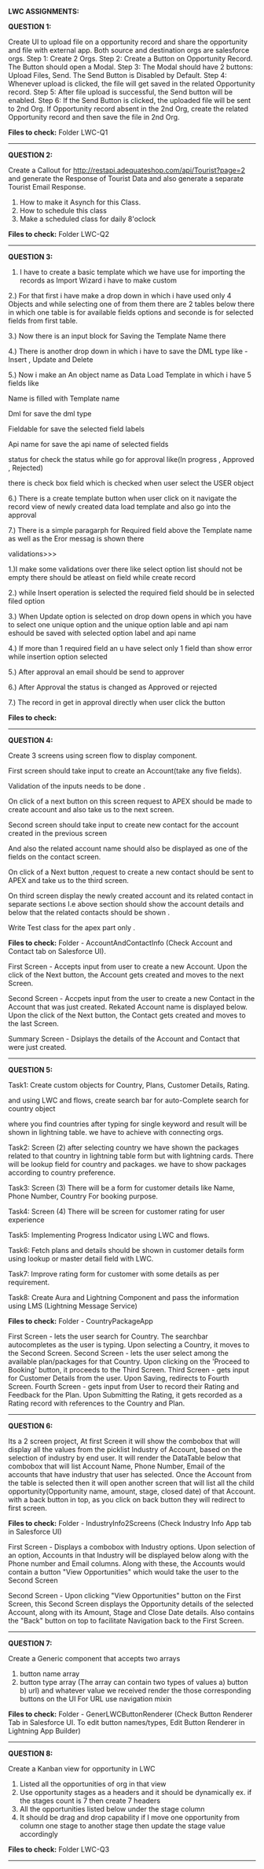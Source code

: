 **LWC ASSIGNMENTS:**


**QUESTION 1:**

Create UI to upload file on a opportunity record and share the opportunity and file with external app. Both source and destination orgs are salesforce orgs. 
Step 1: Create 2 Orgs. 
Step 2: Create a Button on Opportunity Record. The Button should open a Modal. 
Step 3: The Modal should have 2 buttons: Upload Files, Send. The Send Button is Disabled by Default. 
Step 4: Whenever upload is clicked, the file will get saved in the related Opportunity record. 
Step 5: After file upload is successful, the Send button will be enabled. 
Step 6: If the Send Button is clicked, the uploaded file will be sent to 2nd Org. If Opportunity record absent in the 2nd Org, create the related Opportunity record and then save the file in 2nd Org. 

**Files to check:** Folder LWC-Q1

--------------------------------------------------------------------------------------------------------

**QUESTION 2:**

Create a Callout for http://restapi.adequateshop.com/api/Tourist?page=2 and generate the Response of Tourist Data and also generate a separate Tourist Email Response.  

1. How to make it Asynch for this Class.
2. How to schedule this class
3. Make a scheduled class for daily 8'oclock


**Files to check:** Folder LWC-Q2

--------------------------------------------------------------------------------------------------------

**QUESTION 3:**

1) I have to create a basic template which we have use for importing the records as Import Wizard i have to make custom 

2.) For that first i have make a drop down in which i have used only 4 Objects and while selecting one of from them there are 2 tables below there in which one table is for available  fields options and seconde is for selected  fields from first table. 

3.) Now there is an input block for Saving the Template Name there  

4.) There is another drop down in which i have to save the DML type like - Insert , Update and Delete 

5.) Now i make an An object name as Data Load Template in which i have 5 fields like  

Name is filled with Template name  

Dml for save the dml type 

Fieldable for save the selected field labels 

Api name for save the api name of selected fields 

status for check the status while go for approval like(In progress , Approved , Rejected) 

there is check box field which is checked when user select the USER object 

6.) There is a create template button when user click on it navigate the record view of newly created data load template and also go into the approval 

7.) There is a simple paragarph for Required field above the Template name as well as the Eror messag is shown there  

validations>>>  

1.)I make some validations over there like select option list should not be empty there should be atleast on field while create record 

2.) while Insert operation is selected the required field should be in selected filed option 

3.) When Update option is selected on drop down opens in which you have to select one unique option and the unique option lable and api nam eshould be saved with selected option label and api name  

4.) If more than 1 required field an u have select only 1 field than show error while insertion option selected 

5.) After approval an email should be send to approver 

6.) After Approval the status is changed as Approved or rejected 

7.) The record in get in approval directly when user click the button


**Files to check:** 

--------------------------------------------------------------------------------------------------------

**QUESTION 4:**

Create 3 screens using screen flow to display component. 

First screen should take input to create an Account(take any five fields). 

Validation of the inputs needs to be done . 

On click of a next button on this screen request to APEX should be made to create account  and also take us to the  next screen. 

Second screen should take input to create new contact for the account created in the previous screen  

And also the related account name should also be displayed as one of the fields on the contact screen. 

On click of a Next button ,request to create a new contact should be sent to APEX and take us to the third screen. 

On third screen display the newly created account and its related contact in separate sections I.e above section should show the account details and below that the related contacts should be shown . 

Write Test class for the apex part only . 


**Files to check:** Folder - AccountAndContactInfo (Check Account and Contact tab on Salesforce UI).

First Screen - Accepts input from user to create a new Account. Upon the click of the Next button, the Account gets created and moves to the next Screen.

Second Screen - Accpets input from the user to create a new Contact in the Account that was just created. Rekated Account name is displayed below. Upon the click of the Next button, the Contact gets created and moves to the last Screen.

Summary Screen - Dsiplays the details of the Account and Contact that were just created.

--------------------------------------------------------------------------------------------------------

**QUESTION 5:**

Task1: Create custom objects for Country, Plans, Customer Details, Rating. 

and using LWC and flows, create search bar for auto-Complete search for country object 

where you find countries after typing for single keyword and result will be shown in lightning table. we have to achieve with connecting orgs. 

Task2: Screen (2) after selecting country we have shown the packages related to that country in lightning table form but with lightning cards. There will be lookup field for country and packages. we have to show packages according to country preference. 

Task3: Screen (3) There will be a form for customer details like Name, Phone Number, Country For booking purpose. 

Task4: Screen (4) There will be screen for customer rating for user experience 

Task5: Implementing Progress Indicator using LWC and flows. 

Task6: Fetch plans and details should be shown in customer details form using lookup or master detail field with LWC. 

Task7: Improve rating form for customer with some details as per requirement. 

Task8: Create Aura and Lightning Component and pass the information using LMS (Lightning Message Service) 


**Files to check:** Folder - CountryPackageApp

First Screen - lets the user search for Country. The searchbar autocompletes as the user is typing. Upon selecting a Country, it moves to the Second Screen.
Second Screen - lets the user select among the available plan/packages for that Country. Upon clicking on the 'Proceed to Booking' button, it proceeds to the Third Screen.
Third Screen - gets input for Customer Details from the user. Upon Saving, redirects to Fourth Screen.
Fourth Screen - gets input from User to record their Rating and Feedback for the Plan. Upon Submitting the Rating, it gets recorded as a Rating record with references to the Country and Plan.

--------------------------------------------------------------------------------------------------------

**QUESTION 6:**

Its a 2 screen project, At first Screen it will show the combobox that will display all the values from the picklist Industry of Account, based on the selection of industry by end user. It will render the DataTable below that combobox that will list Account Name, Phone Number, Email of the accounts that have industry that user has selected. Once the Account from the table is selected then it will open another screen that will list all the child opportunity(Opportunity name, amount, stage, closed date) of that Account. with a back button in top, as you click on back button they will redirect to first screen.

**Files to check:** Folder - IndustryInfo2Screens (Check Industry Info App tab in Salesforce UI)

First Screen - Displays a combobox with Industry options. Upon selection of an option, Accounts in that Industry will be displayed below along with the Phone number and Email columns. Along with these, the Accounts would contain a button "View Opportunities" which would take the user to the Second Screen

Second Screen - Upon clicking "View Opportunities" button on the First Screen, this Second Screen displays the Opportunity details of the selected Account, along with its Amount, Stage and Close Date details. Also contains the "Back" button on top to facilitate Navigation back to the First Screen.



--------------------------------------------------------------------------------------------------------

**QUESTION 7:**

Create a Generic component  that accepts two arrays
1) button name array
2) button type array (The array can contain two types of values a) button b) url)
 and whatever value we received render the those corresponding buttons on the UI
 For URL use navigation mixin

**Files to check:** Folder - GenerLWCButtonRenderer (Check Button Renderer Tab in Salesforce UI. To edit button names/types, Edit Button Renderer in Lightning App Builder)

--------------------------------------------------------------------------------------------------------

**QUESTION 8:**

Create a Kanban view for opportunity in LWC

1) Listed all the opportunities of org in that view
2) Use opportunity stages as a headers and it should be dynamically ex. if the stages count is 7 then create 7 headers
3) All the opportunities listed below under the stage column
4) It should be drag and drop capability if I move one opportunity from column one stage to another stage then update the stage value accordingly

**Files to check:** Folder LWC-Q3

--------------------------------------------------------------------------------------------------------
